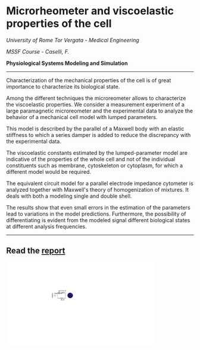 # Microrheometer and viscoelastic properties of the cell 

_University of Rome Tor Vergata - Medical Engineering_

_MSSF Course -  Caselli, F._

**Physiological Systems Modeling and Simulation**

---
 
 
Characterization of the mechanical properties of the cell is of great importance to characterize its biological state.

Among the different techniques the microreometer allows to characterize the viscoelastic properties. We consider a measurement experiment of a large paramagnetic microreometer and the experimental data to analyze the behavior of a mechanical cell model with lumped parameters.

This model is described by the parallel of a Maxwell body with an elastic stiffness to which a series damper is added to reduce the discrepancy with the experimental data.

The viscoelastic constants estimated by the lumped-parameter model are indicative of the properties of the whole cell and not of the individual constituents such as membrane, cytoskeleton or cytoplasm, for which a different model would be required.


The equivalent circuit model for a parallel electrode impedance cytometer is analyzed together with Maxwell's theory of homogenization of mixtures. It deals with both a modeling single and double shell.

The results show that even small errors in the estimation of the parameters lead to variations in the model predictions. Furthermore, the possibility of differentiating is evident from the modeled signal different biological states at different analysis frequencies.

---

Read the [report](https://github.com/mastroalex/microrheometer/blob/main/report/report_microrheometer.pdf)
---

<img src="https://github.com/mastroalex/microrheometer/blob/main/report/figures/mechanic_model.svg" alt="Model" style="width:400px;"> 
